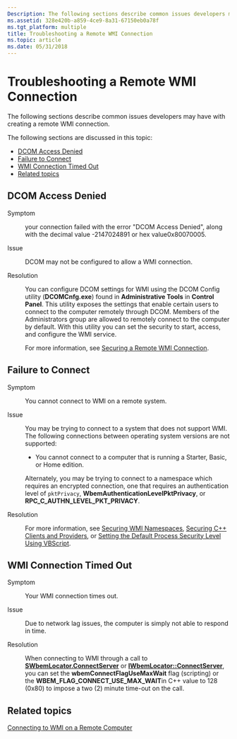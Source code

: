 ```yaml
---
Description: The following sections describe common issues developers may have with creating a remote WMI connection.
ms.assetid: 328e420b-a859-4ce9-8a31-67150eb0a78f
ms.tgt_platform: multiple
title: Troubleshooting a Remote WMI Connection
ms.topic: article
ms.date: 05/31/2018
---
```


# Troubleshooting a Remote WMI Connection

The following sections describe common issues developers may have with creating a remote WMI connection.

The following sections are discussed in this topic:

-   [DCOM Access Denied](#dcom-access-denied)
-   [Failure to Connect](#failure-to-connect)
-   [WMI Connection Timed Out](#wmi-connection-timed-out)
-   [Related topics](#related-topics)

## DCOM Access Denied

<dl> <dt>

<span id="Symptom"></span><span id="symptom"></span><span id="SYMPTOM"></span>Symptom
</dt> <dd>

your connection failed with the error "DCOM Access Denied", along with the decimal value -2147024891 or hex value0x80070005.

</dd> <dt>

<span id="Issue"></span><span id="issue"></span><span id="ISSUE"></span>Issue
</dt> <dd>

DCOM may not be configured to allow a WMI connection.

</dd> <dt>

<span id="Resolution"></span><span id="resolution"></span><span id="RESOLUTION"></span>Resolution
</dt> <dd>

You can configure DCOM settings for WMI using the DCOM Config utility (**DCOMCnfg.exe**) found in **Administrative Tools** in **Control Panel**. This utility exposes the settings that enable certain users to connect to the computer remotely through DCOM. Members of the Administrators group are allowed to remotely connect to the computer by default. With this utility you can set the security to start, access, and configure the WMI service.

For more information, see [Securing a Remote WMI Connection](securing-a-remote-wmi-connection.md).

</dd> </dl>

## Failure to Connect

<dl> <dt>

<span id="Symptom"></span><span id="symptom"></span><span id="SYMPTOM"></span>Symptom
</dt> <dd>

You cannot connect to WMI on a remote system.

</dd> <dt>

<span id="Issue"></span><span id="issue"></span><span id="ISSUE"></span>Issue
</dt> <dd>

You may be trying to connect to a system that does not support WMI. The following connections between operating system versions are not supported:

-   You cannot connect to a computer that is running a Starter, Basic, or Home edition.

Alternately, you may be trying to connect to a namespace which requires an encrypted connection, one that requires an authentication level of `pktPrivacy`, **WbemAuthenticationLevelPktPrivacy**, or **RPC\_C\_AUTHN\_LEVEL\_PKT\_PRIVACY**.

</dd> <dt>

<span id="Resolution"></span><span id="resolution"></span><span id="RESOLUTION"></span>Resolution
</dt> <dd>

For more information, see [Securing WMI Namespaces](securing-wmi-namespaces.md), [Securing C++ Clients and Providers](securing-c---clients-and-providers.md), or [Setting the Default Process Security Level Using VBScript](setting-the-default-process-security-level-using-vbscript.md).

</dd> </dl>

## WMI Connection Timed Out

<dl> <dt>

<span id="Symptom"></span><span id="symptom"></span><span id="SYMPTOM"></span>Symptom
</dt> <dd>

Your WMI connection times out.

</dd> <dt>

<span id="Issue"></span><span id="issue"></span><span id="ISSUE"></span>Issue
</dt> <dd>

Due to network lag issues, the computer is simply not able to respond in time.

</dd> <dt>

<span id="Resolution"></span><span id="resolution"></span><span id="RESOLUTION"></span>Resolution
</dt> <dd>

When connecting to WMI through a call to [**SWbemLocator.ConnectServer**](swbemlocator-connectserver.md) or [**IWbemLocator::ConnectServer**](/windows/desktop/api/Wbemcli/nf-wbemcli-iwbemlocator-connectserver), you can set the **wbemConnectFlagUseMaxWait** flag (scripting) or the **WBEM\_FLAG\_CONNECT\_USE\_MAX\_WAIT**in C++ value to 128 (0x80) to impose a two (2) minute time-out on the call.

</dd> </dl>

## Related topics

<dl> <dt>

[Connecting to WMI on a Remote Computer](connecting-to-wmi-on-a-remote-computer.md)
</dt> </dl>

 

 



